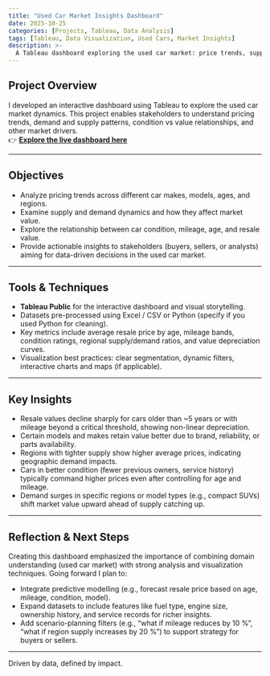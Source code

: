 ```yaml
---
title: "Used Car Market Insights Dashboard"
date: 2025-10-25
categories: [Projects, Tableau, Data Analysis]
tags: [Tableau, Data Visualization, Used Cars, Market Insights]
description: >-
  A Tableau dashboard exploring the used car market: price trends, supply vs demand, and key factors driving value.
---
```


## Project Overview  
I developed an interactive dashboard using Tableau to explore the used car market dynamics. This project enables stakeholders to understand pricing trends, demand and supply patterns, condition vs value relationships, and other market drivers.  
👉 [**Explore the live dashboard here**](https://public.tableau.com/app/profile/grace.nganga/viz/UsedCarMarketInsightsDashboard_17614792814890/UsedCarMarketInsightsDashboard?publish=yes)

---

## Objectives  
- Analyze pricing trends across different car makes, models, ages, and regions.  
- Examine supply and demand dynamics and how they affect market value.  
- Explore the relationship between car condition, mileage, age, and resale value.  
- Provide actionable insights to stakeholders (buyers, sellers, or analysts) aiming for data-driven decisions in the used car market.

---

## Tools & Techniques  
- **Tableau Public** for the interactive dashboard and visual storytelling.  
- Datasets pre-processed using Excel / CSV or Python (specify if you used Python for cleaning).  
- Key metrics include average resale price by age, mileage bands, condition ratings, regional supply/demand ratios, and value depreciation curves.  
- Visualization best practices: clear segmentation, dynamic filters, interactive charts and maps (if applicable).

---

## Key Insights  
- Resale values decline sharply for cars older than ~5 years or with mileage beyond a critical threshold, showing non-linear depreciation.  
- Certain models and makes retain value better due to brand, reliability, or parts availability.  
- Regions with tighter supply show higher average prices, indicating geographic demand impacts.  
- Cars in better condition (fewer previous owners, service history) typically command higher prices even after controlling for age and mileage.  
- Demand surges in specific regions or model types (e.g., compact SUVs) shift market value upward ahead of supply catching up.

---

## Reflection & Next Steps  
Creating this dashboard emphasized the importance of combining domain understanding (used car market) with strong analysis and visualization techniques. Going forward I plan to:  
- Integrate predictive modelling (e.g., forecast resale price based on age, mileage, condition, model).  
- Expand datasets to include features like fuel type, engine size, ownership history, and service records for richer insights.  
- Add scenario-planning filters (e.g., “what if mileage reduces by 10 %”, “what if region supply increases by 20 %”) to support strategy for buyers or sellers.

---

Driven by data, defined by impact.

